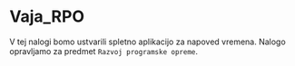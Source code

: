 # Vaja_RPO

V tej nalogi bomo ustvarili spletno aplikacijo za napoved vremena. Nalogo opravljamo za predmet `Razvoj programske opreme`.